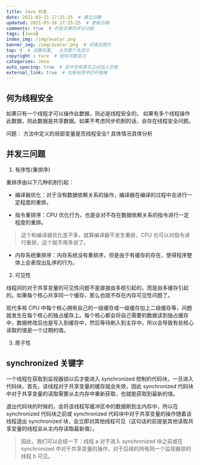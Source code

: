 ```yaml
---
title: Java 并发
date: 2021-03-15 17:25:25  # 建立日期
updated: 2021-03-16 17:25:25  # 更新日期
comments: true  # 开启文章的评论功能
tags: [Java]
index_img: /img/avatar.png
banner_img: /img/avatar.png  # 详情页图片
top: 9  # 设置权重,  主页那个先显示
copyright : ture  # 授权问题显示
categories: Java
auto_spacing: true  # 在中文和英文之间加入空格
external_link: true  # 在新标签中打开链接
---
```

<!-- [[toc]]  # 在页面显示目录 -->

## 何为线程安全

如果只有一个线程才可以操作此数据，则必是线程安全的。
如果有多个线程操作此数据，则此数据是共享数据。如果不考虑同步机制的话，会存在线程安全问题。

问题： 方法中定义的局部变量是否线程安全?
具体情况具体分析

## 并发三问题

1. 有序性(重排序)

重排序由以下几种机制引起：

- 编译器优化：对于没有数据依赖关系的操作，编译器在编译的过程中会进行一定程度的重排。

- 指令重排序：CPU 优化行为，也是会对不存在数据依赖关系的指令进行一定程度的重排。

> 这个和编译器优化差不多，就算编译器不发生重排，CPU 也可以对指令进行重排，这个就不用多说了。

- 内存系统重排序：内存系统没有重排序，但是由于有缓存的存在，使得程序整体上会表现出乱序的行为。
2. 可见性

线程间的对于共享变量的可见性问题不是直接由多核引起的，而是由多缓存引起的。如果每个核心共享同一个缓存，那么也就不存在内存可见性问题了。

现代多核 CPU 中每个核心拥有自己的一级缓存或一级缓存加上二级缓存等，问题就发生在每个核心的独占缓存上。每个核心都会将自己需要的数据读到独占缓存中，数据修改后也是写入到缓存中，然后等待刷入到主存中。所以会导致有些核心读取的值是一个过期的值。

3. 原子性 

## synchronized 关键字

一个线程在获取到监视器锁以后才能进入 synchronized 控制的代码块，一旦进入代码块，首先，该线程对于共享变量的缓存就会失效，因此 synchronized 代码块中对于共享变量的读取需要从主内存中重新获取，也就能获取到最新的值。

退出代码块的时候的，会将该线程写缓冲区中的数据刷到主内存中，所以在 synchronized 代码块之前或 synchronized 代码块中对于共享变量的操作随着该线程退出 synchronized 块，会立即对其他线程可见（这句话的前提是其他读取共享变量的线程会从主内存读取最新值）。

> 因此，我们可以总结一下：线程 a 对于进入 synchronized 块之前或在 synchronized 中对于共享变量的操作，对于后续的持有同一个监视器锁的线程 b 可见。


